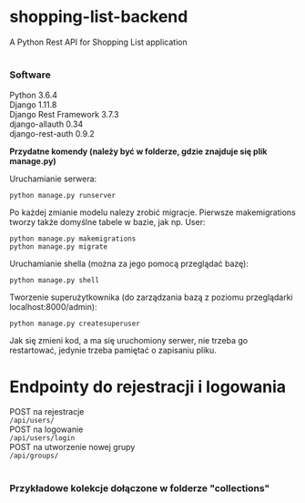 # <h1>shopping-list-backend</h1>
A Python Rest API for Shopping List application

# <h3>Software</h3>
Python 3.6.4 <br>
Django 1.11.8 <br>
Django Rest Framework 3.7.3 <br>
django-allauth 0.34<br>
django-rest-auth 0.9.2<br>

<b>Przydatne komendy (należy być w folderze, gdzie znajduje się plik manage.py)</b>

Uruchamianie serwera:
```
python manage.py runserver
```

Po każdej zmianie modelu nalezy zrobić migracje. Pierwsze makemigrations tworzy także domyślne tabele w bazie, jak np. User:

```
python manage.py makemigrations
python manage.py migrate
```

Uruchamianie shella (można za jego pomocą przeglądać bazę):
```
python manage.py shell
```

Tworzenie superużytkownika (do zarządzania bazą z poziomu przeglądarki localhost:8000/admin):
```
python manage.py createsuperuser
```

Jak się zmieni kod, a ma się uruchomiony serwer, nie trzeba go restartować, jedynie trzeba pamiętać o zapisaniu pliku.


<h1>Endpointy do rejestracji i logowania </h1>
POST na rejestracje <br>
<code>/api/users/</code> <br>
POST na logowanie <br>
<code>/api/users/login</code> <br>
POST na utworzenie nowej grupy <br>
<code>/api/groups/</code> <br>
<br>
<h3>Przykładowe kolekcje dołączone w folderze "collections"</h3>
